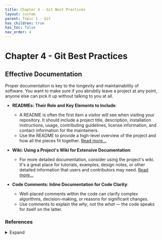 ```yaml
---
title: Chapter 4 - Git Best Practices
layout: custom
parent: Topic 1 - Git
has_children: true
has_toc: false
nav_order: 4
---
```


# Chapter 4 - Git Best Practices

## Effective Documentation
Proper documentation is key to the longevity and maintainability of software. You want to make sure if you abrubtly leave a project at any point, anyone else can pick it up without talking to you at all.

- **READMEs: Their Role and Key Elements to Include**:
  - A README is often the first item a visitor will see when visiting your repository. It should include a project title, description, installation instructions, usage, contributing guidelines, license information, and contact information for the maintainers.
  - Use the README to provide a high-level overview of the project and how all the pieces fit together. [Read more...](/https://docs.github.com/en/repositories/managing-your-repositorys-settings-and-features/customizing-your-repository/about-readmes)

- **Wiki: Using a Project's Wiki for Extensive Documentation**:
  - For more detailed documentation, consider using the project's wiki. It's a great place for tutorials, examples, design notes, or other detailed information that users and contributors may need. [Read more...](/https://docs.github.com/en/communities/documenting-your-project-with-wikis/about-wikis)

- **Code Comments: Inline Documentation for Code Clarity**:
  - Well-placed comments within the code can clarify complex algorithms, decision-making, or reasons for significant changes.
  - Use comments to explain the *why*, not the *what* — the code speaks for itself on the latter.


### References 
<details>
  <Summary>Expand</Summary>
    <b>1.</b> Jamiebuilds. “Jamiebuilds/Documentation-Handbook: How to Write High-Quality Friendly Documentation That People Want to Read.” <i>GitHub</i>, <a href="https://github.com/jamiebuilds/documentation-handbook" target="_blank">github.com/jamiebuilds/documentation-handbook</a>. Accessed 15 Apr. 2024.<br>
    <b>2.</b> Maddy. “How to Write the Perfect Documentation for Your GitHub Project.” <i>DEV Community</i>, 11 July 2023, <a href="https://dev.to/maddy/how-to-write-the-perfect-documentation-for-your-github-project-4k38" target="_blank">dev.to/maddy/how-to-write-the-perfect-documentation-for-your-github-project-4k38</a> <br>
    <b>3.</b> “The Engineer’s Guide to Writing Meaningful Code Comments.” <i>Stepsize CollabGPT: AI Collaboration for Software Teams. Daily Standups and More.</i>, <a href="https://stepsize.com/blog/the-engineers-guide-to-writing-code-comments" target="_blank">stepsize.com/blog/the-engineers-guide-to-writing-code-comments</a>. Accessed 15 Apr. 2024.<br>
</details>